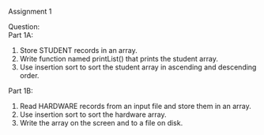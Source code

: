 Assignment 1

Question:  
Part 1A:  
1. Store STUDENT records in an array.  
2. Write function named printList() that prints the student array.  
3. Use insertion sort to sort the student array in ascending and descending order.  

Part 1B:  
1. Read HARDWARE records from an input file and store them in an array.  
2. Use insertion sort to sort the hardware array.  
3. Write the array on the screen and to a file on disk.  
